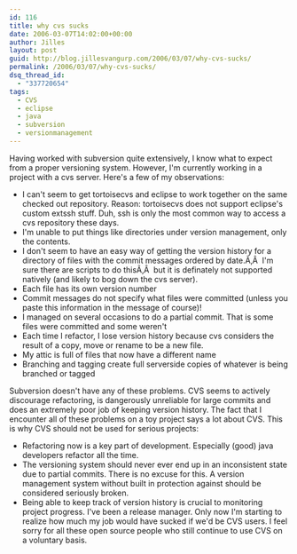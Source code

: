 ```yaml
---
id: 116
title: why cvs sucks
date: 2006-03-07T14:02:00+00:00
author: Jilles
layout: post
guid: http://blog.jillesvangurp.com/2006/03/07/why-cvs-sucks/
permalink: /2006/03/07/why-cvs-sucks/
dsq_thread_id:
  - "337720654"
tags:
  - CVS
  - eclipse
  - java
  - subversion
  - versionmanagement
---
```

Having worked with subversion quite extensively, I know what to expect from a proper versioning system. However, I'm currently working in a project with a cvs server. Here's a few of my observations:
<ul>
	<li>I can't seem to get tortoisecvs and eclipse to work together on the same checked out repository. Reason: tortoisecvs does not support eclipse's custom extssh stuff. Duh, ssh is only the most common way to access a cvs repository these days.</li>
	<li>I'm unable to put things like directories under version management, only the contents.</li>
	<li>I don't seem to have an easy way of getting the version history for a directory of files with the commit messages ordered by date.Ã‚Â  I'm sure there are scripts to do thisÃ‚Â  but it is definately not supported natively (and likely to bog down the cvs server).</li>
	<li>Each file has its own version number</li>
	<li>Commit messages do not specify what files were committed (unless you paste this information in the message of course)!</li>
	<li>I managed on several occasions to do a partial commit. That is some files were committed and some weren't</li>
	<li>Each time I refactor, I lose version history because cvs considers the result of a copy, move or rename to be a new file.</li>
	<li>My attic is full of files that now have a different name</li>
	<li>Branching and tagging create full serverside copies of whatever is being branched or tagged</li>
</ul>
Subversion doesn't have any of these problems. CVS seems to actively discourage refactoring, is dangerously unreliable for large commits and does an extremely poor job of keeping version history. The fact that I encounter all of these problems on a toy project says a lot about CVS.
This is why CVS should not be used for serious projects:
<ul>
	<li>Refactoring now is a key part of development. Especially (good) java developers refactor all the time.</li>
	<li>The versioning system should never ever end up in an inconsistent state due to partial commits. There is no excuse for this. A version management system without built in protection against should be considered seriously broken.</li>
	<li>Being able to keep track of version history is crucial to monitoring project progress. I've been a release manager. Only now I'm starting to realize how much my job would have sucked if we'd be CVS users. I feel sorry for all these open source people who still continue to use CVS on a voluntary basis.</li>
</ul>